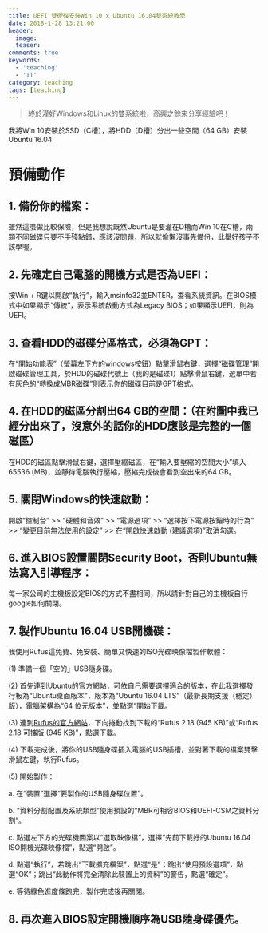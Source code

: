 ```yaml
---
title: UEFI 雙硬碟安裝Win 10 x Ubuntu 16.04雙系統教學
date: 2018-1-28 13:21:00
header:
  image: 
  teaser: 
comments: true
keywords: 
  - 'teaching'
  - 'IT'
category: teaching
tags: [teaching]
---
```


> 終於灌好Windows和Linux的雙系統啦，高興之餘來分享經驗吧！

我將Win 10安裝於SSD（C槽），將HDD（D槽）分出一些空間（64 GB）安裝Ubuntu 16.04

# **預備動作**

## 1. 備份你的檔案：

雖然這麼做比較保險，但是我想說既然Ubuntu是要灌在D槽而Win 10在C槽，兩顆不同磁碟只要不手殘點錯，應該沒問題，所以就偷懶沒事先備份，此舉好孩子不該學喔。

## 2. 先確定自己電腦的開機方式是否為UEFI：

按Win + R鍵以開啟“執行”，輸入msinfo32並ENTER，查看系統資訊。在BIOS模式中如果顯示“傳統”，表示系統啟動方式為Legacy BIOS；如果顯示UEFI，則為UEFI。

## 3. 查看HDD的磁碟分區格式，必須為GPT：

在“開始功能表”（螢幕左下方的windows按鈕）點擊滑鼠右鍵，選擇“磁碟管理”開啟磁碟管理工具，於HDD的磁碟代號上（我的是磁碟1）點擊滑鼠右鍵，選單中若有灰色的“轉換成MBR磁碟”則表示你的磁碟目前是GPT格式。

## 4. 在HDD的磁區分割出64 GB的空間：（在附圖中我已經分出來了，沒意外的話你的HDD應該是完整的一個磁區）

在HDD的磁區點擊滑鼠右鍵，選擇壓縮磁區，在“輸入要壓縮的空間大小”填入65536 (MB)，並靜待電腦執行壓縮，壓縮完成後會看到空出來的64 GB。

## 5. 關閉Windows的快速啟動：

開啟“控制台” >> “硬體和音效” >> “電源選項” >> “選擇按下電源按鈕時的行為” >> “變更目前無法使用的設定” >> 在“開啟快速啟動 (建議選項)”取消勾選。

## 6. 進入BIOS設置關閉Security Boot，否則Ubuntu無法寫入引導程序：

每一家公司的主機板設定BIOS的方式不盡相同，所以請針對自己的主機板自行google如何關閉。

## 7. 製作Ubuntu 16.04 USB開機碟：

我使用Rufus這免費、免安裝、簡單又快速的ISO光碟映像檔製作軟體：

(1) 準備一個「空的」USB隨身碟。
    
(2) 首先連到[Ubuntu的官方網站]( https://www.ubuntu-tw.org/modules/tinyd0/)，可依自己需要選擇適合的版本，在此我選擇發行板為“Ubuntu桌面版本”，版本為“Ubuntu 16.04 LTS”（最新長期支援（穩定）版），電腦架構為“64 位元版本”，並點選“開始下載。
    
(3) 連到[Rufus的官方網站]( https://rufus.akeo.ie/?locale=zh_TW)，下向捲動找到下載的“Rufus 2.18 (945 KB)”或“Rufus 2.18 可攜版 (945 KB)”，點選下載。
    
(4) 下載完成後，將你的USB隨身碟插入電腦的USB插槽，並對著下載的檔案雙擊滑鼠左鍵，執行Rufus。
    
(5) 開始製作：

a. 在“裝置”選擇“要製作的USB隨身碟位置”。

b. “資料分割配置及系統類型”使用預設的“MBR可相容BIOS和UEFI-CSM之資料分割”。

c. 點選左下方的光碟機圖案以“選取映像檔”，選擇“先前下載好的Ubuntu 16.04 ISO開機光碟映像檔”，點選“開啟”。

d. 點選“執行”，若跳出“下載擴充檔案”，點選“是”；跳出“使用預設選項”，點選“OK”；跳出“此動作將完全清除此裝置上的資料”的警告，點選“確定”。

e. 等待綠色進度條跑完，製作完成後再關閉。

## 8.	再次進入BIOS設定開機順序為USB隨身碟優先。
